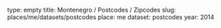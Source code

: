 type: empty
title: Montenegro / Postcodes / Zipcodes
slug: places/me/datasets/postcodes
place: me
dataset: postcodes
year: 2014
